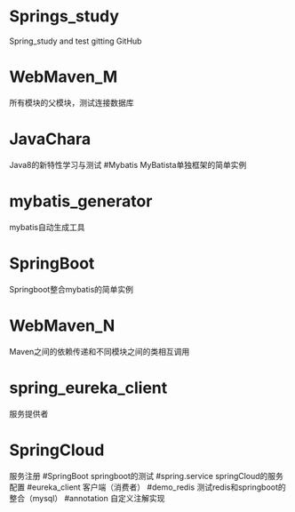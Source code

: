 # Springs_study
Spring_study and test gitting GitHub
# WebMaven_M
所有模块的父模块，测试连接数据库
# JavaChara
Java8的新特性学习与测试
#Mybatis
MyBatista单独框架的简单实例
# mybatis_generator
mybatis自动生成工具
# SpringBoot
Springboot整合mybatis的简单实例
# WebMaven_N
Maven之间的依赖传递和不同模块之间的类相互调用
# spring_eureka_client
服务提供者
# SpringCloud
服务注册
#SpringBoot
springboot的测试
#spring.service
springCloud的服务配置
#eureka_client
客户端（消费者）
#demo_redis
测试redis和springboot的整合（mysql）
#annotation
自定义注解实现
